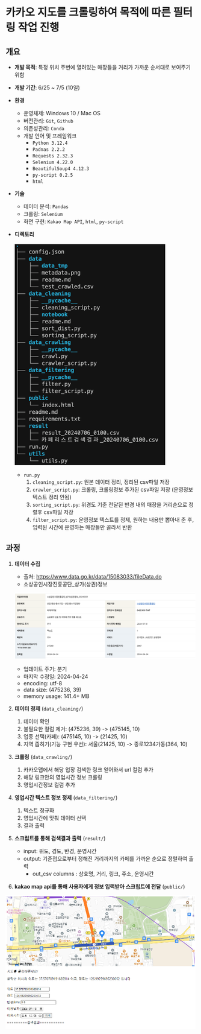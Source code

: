 # 카카오 지도를 크롤링하여 목적에 따른 필터링 작업 진행

## 개요

- **개발 목적**: 특정 위치 주변에 열려있는 매장들을 거리가 가까운 순서대로 보여주기 위함
- **개발 기간**: 6/25 ~ 7/5 (10일)
- **환경**
    - 운영체제: Windows 10 / Mac OS 
    - 버전관리: `Git`, `Github`
    - 의존성관리: `Conda`
    - 개발 언어 및 프레임워크
        - `Python 3.12.4`
        - `Padnas 2.2.2`
        - `Requests 2.32.3`
        - `Selenium 4.22.0`
        - `BeautifulSoup4 4.12.3`
        - `py-script 0.2.5`
        - `html`
- **기술**
    - 데이터 분석: `Pandas`
    - 크롤링: `Selenium`
    - 화면 구현: `Kakao Map API`, `html`, `py-script`

- **디렉토리**
    <br><br><img width="400" alt="image" src="images/directory.png">

    - `run.py`
        1. `cleaning_script.py`: 원본 데이터 정리, 정리된 csv파일 저장
        2. `crawler_script.py`: 크롤링, 크롤링정보 추가된 csv파일 저장 (운영정보 텍스트 정리 안됨)
        3. `sorting_script.py`: 위경도 기준 전달된 반경 내의 매장을 거리순으로 정렬후 csv파일 저장
        4. `filter_script.py`: 운영정보 텍스트를 정제, 원하는 내용만 뽑아내 준 후, 입력된 시간에 운영하는 매장들만 골라서 반환

## 과정

1. **데이터 수집**
    - 출처: https://www.data.go.kr/data/15083033/fileData.do
    - 소상공인시장진흥공단_상가(상권)정보
    
    ![metadata](images/metadata.png)
    
    - 업데이트 주기: 분기
    - 마지막 수정일: 2024-04-24
    - encoding: utf-8
    - data size: (475236, 39)
    - memory usage: 141.4+ MB

2. **데이터 정제** (`data_cleaning/`)
    1. 데이터 확인
    2. 불필요한 컬럼 제거: (475236, 39) -> (475145, 10)
        <!--- 상호명
        - 지점명
        - 상권업종소분류명: 업종 선택을 위함 -> 표쥰산업분류명로만 부족 -> 카페
        - 표쥰산업분류명: 업종 선택을 위함 -> 커피 전문점 (+ 결측치 있는 행 제거)
        - 행정동 
        - 법정동
        - 지번주소
        - 도로명주소
        - 경도
        - 위도 -->
    3. 업종 선택(카페): (475145, 10) -> (21425, 10)
        <!-- - 상권업종소분류명 -> 카페
        - 표쥰산업분류명 -> 커피 전문점 -->
    4. 지역 좁히기(기능 구현 우선): 서울(21425, 10) -> 종로1234가동(364, 10)
        <!-- - 행정동명이 종로1234가동 인 경우만 선택 (`py.dong`) -->

3. **크롤링** (`data_crawling/`)
    1. 카카오맵에서 해당 업장 검색한 링크 얻어와서 url 컬럼 추가 <!--(`py.crawling.get_url`)-->
    2. 해당 링크안의 영업시간 정보 크롤링 <!--(`py.crawling.newtab_parse`)-->
    3. 영업시간정보 컬럼 추가

4. **영업시간 텍스트 정보 정제** (`data_filtering/`)
    1. 텍스트 정규화
    2. 영업시간에 맞춰 데이터 선택
    3. 결과 출력
    
5. **스크립트를 통해 검색결과 출력** (`result/`)
    - input: 위도, 경도, 반경, 운영시간
    - output: 기준접으로부터 정해진 거리까지의 카페를 가까운 순으로 정렬하여 출력 
        - out_csv columns : 상호명, 거리, 링크, 주소, 운영시간

6. **kakao map api를 통해 사용자에게 정보 입력받아 스크립트에 전달** (`public/`)

<img width="700" alt="image" src="images/userinput.png">
